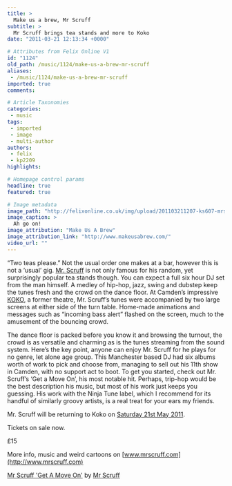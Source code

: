 ```yaml
---
title: >
  Make us a brew, Mr Scruff
subtitle: >
  Mr Scruff brings tea stands and more to Koko
date: "2011-03-21 12:13:34 +0000"

# Attributes from Felix Online V1
id: "1124"
old_path: /music/1124/make-us-a-brew-mr-scruff
aliases:
 - /music/1124/make-us-a-brew-mr-scruff
imported: true
comments:

# Article Taxonomies
categories:
 - music
tags:
 - imported
 - image
 - multi-author
authors:
 - felix
 - kp2209
highlights:

# Homepage control params
headline: true
featured: true

# Image metadata
image_path: "http://felixonline.co.uk/img/upload/201103211207-ks607-mrscruff.jpg"
image_caption: >
  Ah go on!
image_attribution: "Make Us A Brew"
image_attribution_link: "http://www.makeusabrew.com/"
video_url: ""
---
```


“Two teas please.” Not the usual order one makes at a bar, however this is not a ‘usual’ gig. [Mr. Scruff](http://www.mrscruff.com/showscreen.php?site_id=9&screentype=site&screenid=9) is not only famous for his random, yet surprisingly popular tea stands though. You can expect a full six hour DJ set from the man himself. A medley of hip-hop, jazz, swing and dubstep keep the tunes fresh and the crowd on the dance floor. At Camden’s impressive [KOKO](http://www.koko.uk.com/), a former theatre, Mr. Scruff’s tunes were accompanied by two large screens at either side of the turn table. Home-made animations and messages such as “incoming bass alert” flashed on the screen, much to the amusement of the bouncing crowd.

The dance floor is packed before you know it and browsing the turnout, the crowd is as versatile and charming as is the tunes streaming from the sound system. Here’s the key point, anyone can enjoy Mr. Scruff for he plays for no genre, let alone age group. This Manchester based DJ had six albums worth of work to pick and choose from, managing to sell out his 11th show in Camden, with no support act to boot. To get you started, check out Mr. Scruff’s ‘Get a Move On’, his most notable hit. Perhaps, trip-hop would be the best description his music, but most of his work just keeps you guessing. His work with the Ninja Tune label, which I recommend for its handful of similarly groovy artists, is a real treat for your ears my friends.

Mr. Scruff will be returning to Koko on [Saturday 21st May 2011](http://www.koko.uk.com/listings/mr-scruff-21-05-2011).

Tickets on sale now.

£15

More info, music and weird cartoons on [www.mrscruff.com](http://www.mrscruff.com)

[Mr Scruff 'Get A Move On'](http://soundcloud.com/mr-scruff/mr-scruff-get-a-move-on-2) by [Mr Scruff](http://soundcloud.com/mr-scruff)
